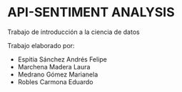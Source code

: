 # API-SENTIMENT ANALYSIS
Trabajo de introducción a la ciencia de datos

Trabajo elaborado por:
- Espitia Sánchez Andrés Felipe
- Marchena Madera Laura
- Medrano Gómez Marianela
- Robles Carmona Eduardo
